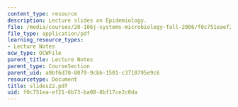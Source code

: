 ```yaml
---
content_type: resource
description: Lecture slides on Epidemiology.
file: /media/courses/20-106j-systems-microbiology-fall-2006/f0c751eaef216b73ba088bf17ce2c0da_slides22.pdf
file_type: application/pdf
learning_resource_types:
- Lecture Notes
ocw_type: OCWFile
parent_title: Lecture Notes
parent_type: CourseSection
parent_uid: a9bf6d70-8079-9cbb-1501-c3710795e9c6
resourcetype: Document
title: slides22.pdf
uid: f0c751ea-ef21-6b73-ba08-8bf17ce2c0da
---
```

